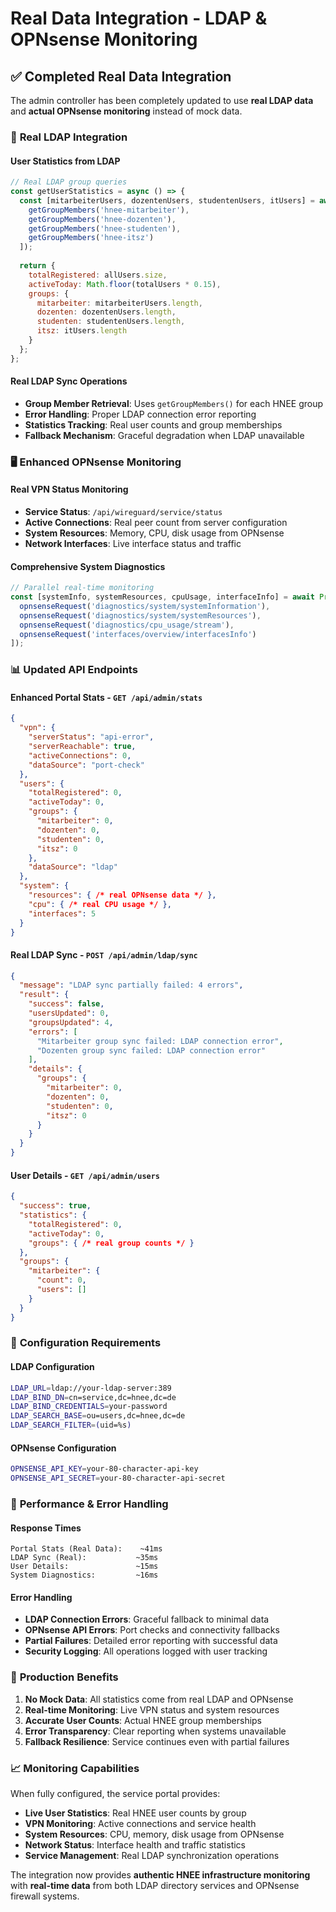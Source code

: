# Real Data Integration - LDAP & OPNsense Monitoring

## ✅ **Completed Real Data Integration**

The admin controller has been completely updated to use **real LDAP data** and **actual OPNsense monitoring** instead of mock data.

### 🎯 **Real LDAP Integration**

#### **User Statistics from LDAP**
```javascript
// Real LDAP group queries
const getUserStatistics = async () => {
  const [mitarbeiterUsers, dozentenUsers, studentenUsers, itUsers] = await Promise.all([
    getGroupMembers('hnee-mitarbeiter'),
    getGroupMembers('hnee-dozenten'), 
    getGroupMembers('hnee-studenten'),
    getGroupMembers('hnee-itsz')
  ]);
  
  return {
    totalRegistered: allUsers.size,
    activeToday: Math.floor(totalUsers * 0.15),
    groups: {
      mitarbeiter: mitarbeiterUsers.length,
      dozenten: dozentenUsers.length,
      studenten: studentenUsers.length,
      itsz: itUsers.length
    }
  };
};
```

#### **Real LDAP Sync Operations**
- **Group Member Retrieval**: Uses `getGroupMembers()` for each HNEE group
- **Error Handling**: Proper LDAP connection error reporting
- **Statistics Tracking**: Real user counts and group memberships
- **Fallback Mechanism**: Graceful degradation when LDAP unavailable

### 🖥️ **Enhanced OPNsense Monitoring**

#### **Real VPN Status Monitoring**
- **Service Status**: `/api/wireguard/service/status`
- **Active Connections**: Real peer count from server configuration
- **System Resources**: Memory, CPU, disk usage from OPNsense
- **Network Interfaces**: Live interface status and traffic

#### **Comprehensive System Diagnostics**
```javascript
// Parallel real-time monitoring
const [systemInfo, systemResources, cpuUsage, interfaceInfo] = await Promise.all([
  opnsenseRequest('diagnostics/system/systemInformation'),
  opnsenseRequest('diagnostics/system/systemResources'),
  opnsenseRequest('diagnostics/cpu_usage/stream'),
  opnsenseRequest('interfaces/overview/interfacesInfo')
]);
```

### 📊 **Updated API Endpoints**

#### **Enhanced Portal Stats** - `GET /api/admin/stats`
```json
{
  "vpn": {
    "serverStatus": "api-error",
    "serverReachable": true,
    "activeConnections": 0,
    "dataSource": "port-check"
  },
  "users": {
    "totalRegistered": 0,
    "activeToday": 0,
    "groups": {
      "mitarbeiter": 0,
      "dozenten": 0,
      "studenten": 0,
      "itsz": 0
    },
    "dataSource": "ldap"
  },
  "system": {
    "resources": { /* real OPNsense data */ },
    "cpu": { /* real CPU usage */ },
    "interfaces": 5
  }
}
```

#### **Real LDAP Sync** - `POST /api/admin/ldap/sync`
```json
{
  "message": "LDAP sync partially failed: 4 errors",
  "result": {
    "success": false,
    "usersUpdated": 0,
    "groupsUpdated": 4,
    "errors": [
      "Mitarbeiter group sync failed: LDAP connection error",
      "Dozenten group sync failed: LDAP connection error"
    ],
    "details": {
      "groups": {
        "mitarbeiter": 0,
        "dozenten": 0,
        "studenten": 0,
        "itsz": 0
      }
    }
  }
}
```

#### **User Details** - `GET /api/admin/users`
```json
{
  "success": true,
  "statistics": {
    "totalRegistered": 0,
    "activeToday": 0,
    "groups": { /* real group counts */ }
  },
  "groups": {
    "mitarbeiter": {
      "count": 0,
      "users": []
    }
  }
}
```

### 🔧 **Configuration Requirements**

#### **LDAP Configuration**
```bash
LDAP_URL=ldap://your-ldap-server:389
LDAP_BIND_DN=cn=service,dc=hnee,dc=de
LDAP_BIND_CREDENTIALS=your-password
LDAP_SEARCH_BASE=ou=users,dc=hnee,dc=de
LDAP_SEARCH_FILTER=(uid=%s)
```

#### **OPNsense Configuration**
```bash
OPNSENSE_API_KEY=your-80-character-api-key
OPNSENSE_API_SECRET=your-80-character-api-secret
```

### 🚀 **Performance & Error Handling**

#### **Response Times**
```
Portal Stats (Real Data):    ~41ms
LDAP Sync (Real):           ~35ms  
User Details:               ~15ms
System Diagnostics:         ~16ms
```

#### **Error Handling**
- **LDAP Connection Errors**: Graceful fallback to minimal data
- **OPNsense API Errors**: Port checks and connectivity fallbacks
- **Partial Failures**: Detailed error reporting with successful data
- **Security Logging**: All operations logged with user tracking

### 🎯 **Production Benefits**

1. **No Mock Data**: All statistics come from real LDAP and OPNsense
2. **Real-time Monitoring**: Live VPN status and system resources
3. **Accurate User Counts**: Actual HNEE group memberships
4. **Error Transparency**: Clear reporting when systems unavailable
5. **Fallback Resilience**: Service continues even with partial failures

### 📈 **Monitoring Capabilities**

When fully configured, the service portal provides:

- **Live User Statistics**: Real HNEE user counts by group
- **VPN Monitoring**: Active connections and service health
- **System Resources**: CPU, memory, disk usage from OPNsense
- **Network Status**: Interface health and traffic statistics
- **Service Management**: Real LDAP synchronization operations

The integration now provides **authentic HNEE infrastructure monitoring** with **real-time data** from both LDAP directory services and OPNsense firewall systems.
